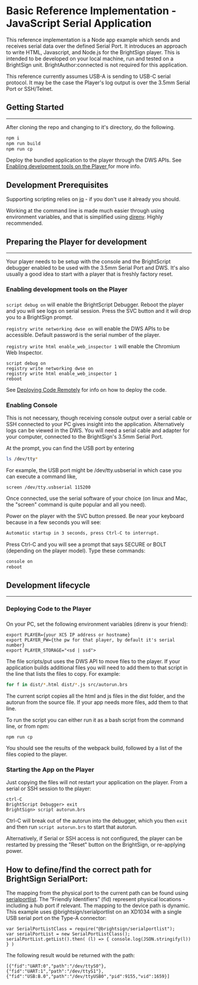 # Basic Reference Implementation - JavaScript Serial Application

This reference implementation is a Node app example which sends and receives serial data over the defined Serial Port. It introduces an approach to write HTML, Javascript, and Node.js for the BrightSign player. This is intended to be developed on your local machine, run and tested on a BrightSign unit. BrightAuthor:connected is not required for this application. 

This reference currently assumes USB-A is sending to USB-C serial protocol. It may be the case the Player's log output is over the 3.5mm Serial Port or SSH/Telnet. 

## Getting Started
---
After cloning the repo and changing to it's directory, do the following. 

```bash
npm i
npm run build
npm run cp 
```

Deploy the bundled application to the player through the DWS APIs. See 
[Enabling development tools on the Player ](#enable-player-development-tools) for more info.

## Development Prerequisites

Supporting scripting relies on [jq](https://stedolan.github.io/jq/download/) - if you don't use it already you should.

Working at the command line is made much easier through using environment variables, and that is simplified using [direnv](https://direnv.net/docs/installation.html).  Highly recommended.

## Preparing the Player for development
---
Your player needs to be setup with the console and the BrightScript debugger enabled to be used with the 3.5mm Serial Port and DWS. It's also usually a good idea to start with a player that is freshly factory reset.

### Enabling development tools on the Player 
### <a id="enable-player-development-tools"></a>

`script debug on` will enable the BrightScript Debugger. Reboot the player and you will see logs on serial session. Press the SVC button and it will drop you to a BrightSign prompt.

`registry write networking dwse on` will enable the DWS APIs to be accessible. Default password is the serial number of the player.

`registry write html enable_web_inspector 1` will enable the Chromium Web Inspector.

```
script debug on
registry write networking dwse on
registry write html enable_web_inspector 1
reboot
```

See [Deploying Code Remotely](#deploy-code) for info on how to deploy the code. 

### Enabling Console

This is not necessary, though receiving console output over a serial cable or SSH connected to your PC gives insight into the application. Alternatively logs can be viewed in the DWS. You will need a serial cable and adapter for your computer, connected to the BrightSign's 3.5mm Serial Port.

At the prompt, you can find the USB port by entering
```bash
ls /dev/tty*
```

For example, the USB port might be /dev/tty.usbserial in which case you can execute a command like,
```
screen /dev/tty.usbserial 115200 
```

Once connected, use the serial software of your choice (on linux and Mac, the "screen" command is quite popular and all you need).

Power on the player with the SVC button pressed.  Be near your keyboard because in a few seconds you will see:

```bash
Automatic startup in 3 seconds, press Ctrl-C to interrupt.
```

Press Ctrl-C and you will see a prompt that says SECURE or BOLT (depending on the player model).  Type these commands:

```bash
console on
reboot
```

## Development lifecycle
---
### Deploying Code to the Player

### <a id="deploy-code"></a>

On your PC, set the following environment variables (direnv is your friend):

```
export PLAYER={your XC5 IP address or hostname}
export PLAYER_PW={the pw for that player, by default it's serial number}
export PLAYER_STORAGE="<sd | ssd">
```

The file scripts/put uses the DWS API to move files to the player.  If your application builds additional files you will need to add them to that script in the line that lists the files to copy.  For example:

```bash
for f in dist/*.html dist/*.js src/autorun.brs
```

The current script copies all the html and js files in the dist folder, and the autorun from the source file.  If your app needs more files, add them to that line.

To run the script you can either run it as a bash script from the command line, or from npm:

```
npm run cp
```

You should see the results of the webpack build, followed by a list of the files copied to the player.

### Starting the App on the Player

Just copying the files will not restart your application on the player.  From a serial or SSH session to the player:

```
ctrl-C
BrightScript Debugger> exit
BrightSign> script autorun.brs
```
Ctrl-C will break out of the autorun into the debugger, which you then `exit` and then run `script autorun.brs`  to start that autorun.

Alternatively, if Serial or SSH access is not configured, the player can be restarted by pressing the "Reset" button on the BrightSign, or re-applying power.

## How to define/find the correct path for BrightSign SerialPort:

The mapping from the physical port to the current path can be found using [serialportlist](https://brightsign.atlassian.net/wiki/spaces/DOC/pages/404623975/serialportlist).
The “Friendly Identifiers” (fid) represent physical locations - including a hub port if relevant. The mapping to the device path is dynamic.
This example uses @brightsign/serialportlist on an XD1034 with a single USB serial port on the Type-A connector:

```
var SerialPortListClass = require("@brightsign/serialportlist");
var serialPortList = new SerialPortListClass();
serialPortList.getList().then( (l) => { console.log(JSON.stringify(l)) } )
```
  

The following result would be returned with the path:

```
[{"fid":"UART:0","path":"/dev/ttyS0"},{"fid":"UART:1","path":"/dev/ttyS1"},{"fid":"USB:B.0","path":"/dev/ttyUSB0","pid":9155,"vid":1659}]
```
